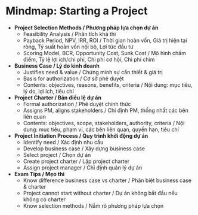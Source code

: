 # Mindmap: Starting a Project

- **Project Selection Methods / Phương pháp lựa chọn dự án**
  - Feasibility Analysis / Phân tích khả thi
  - Payback Period, NPV, IRR, ROI / Thời gian hoàn vốn, Giá trị hiện tại ròng, Tỷ suất hoàn vốn nội bộ, Lợi tức đầu tư
  - Scoring Model, BCR, Opportunity Cost, Sunk Cost / Mô hình chấm điểm, Tỷ lệ lợi ích/chi phí, Chi phí cơ hội, Chi phí chìm
- **Business Case / Lý do kinh doanh**
  - Justifies need & value / Chứng minh sự cần thiết & giá trị
  - Basis for authorization / Cơ sở phê duyệt
  - Contents: objectives, reasons, benefits, criteria / Nội dung: mục tiêu, lý do, lợi ích, tiêu chí
- **Project Charter / Bản điều lệ dự án**
  - Formal authorization / Phê duyệt chính thức
  - Assigns PM, aligns stakeholders / Chỉ định PM, thống nhất các bên liên quan
  - Contents: objectives, scope, stakeholders, authority, criteria / Nội dung: mục tiêu, phạm vi, các bên liên quan, quyền hạn, tiêu chí
- **Project Initiation Process / Quy trình khởi động dự án**
  - Identify need / Xác định nhu cầu
  - Develop business case / Xây dựng business case
  - Select project / Chọn dự án
  - Create project charter / Lập project charter
  - Assign project manager / Chỉ định quản lý dự án
- **Exam Tips / Mẹo thi**
  - Know difference business case vs charter / Phân biệt business case & charter
  - Project cannot start without charter / Dự án không bắt đầu nếu không có charter
  - Know selection methods / Nắm rõ phương pháp lựa chọn 